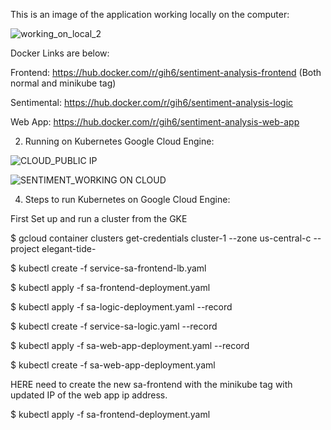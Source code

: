 


This is an image of the application working locally on the computer:

![working_on_local_2](https://user-images.githubusercontent.com/54678622/137012921-e5dad229-3217-486f-852b-82b3fef5cb9a.PNG)

Docker Links are below: 

Frontend: https://hub.docker.com/r/gih6/sentiment-analysis-frontend (Both normal and minikube tag)

Sentimental: https://hub.docker.com/r/gih6/sentiment-analysis-logic 

Web App: https://hub.docker.com/r/gih6/sentiment-analysis-web-app 

2. Running on Kubernetes Google Cloud Engine:


![CLOUD_PUBLIC IP](https://user-images.githubusercontent.com/54678622/137013074-6a94414d-4ee3-4414-b48d-9436f73377a2.PNG)

 ![SENTIMENT_WORKING ON CLOUD](https://user-images.githubusercontent.com/54678622/137013239-b2bedf1d-b94e-4098-86cf-a79e2925587d.PNG)

4. Steps to run Kubernetes on Google Cloud Engine:

First Set up and run a cluster from the GKE

$ gcloud container clusters get-credentials cluster-1 --zone us-central-c --project elegant-tide-

$ kubectl create -f service-sa-frontend-lb.yaml

$ kubectl apply -f sa-frontend-deployment.yaml

$ kubectl apply -f sa-logic-deployment.yaml --record

$ kubectl create -f service-sa-logic.yaml --record

$ kubectl apply -f sa-web-app-deployment.yaml --record

$ kubectl create -f sa-web-app-deployment.yaml

HERE need to create the new sa-frontend with the minikube tag with updated IP of the web app ip address.

$ kubectl apply -f sa-frontend-deployment.yaml




